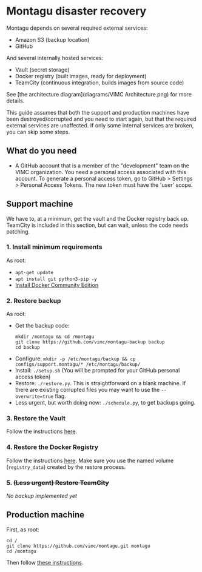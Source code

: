 # Montagu disaster recovery
Montagu depends on several required external services:

* Amazon S3 (backup location)
* GitHub

And several internally hosted services:

* Vault (secret storage)
* Docker registry (built images, ready for deployment)
* TeamCity (continuous integration, builds images from source code)

See [the architecture diagram](diagrams/VIMC Architecture.png) for more 
details.

This guide assumes that both the support and production machines have been
destroyed/corrupted and you need to start again, but that the required external
services are unaffected. If only some internal services are broken, you can
skip some steps.

## What do you need
* A GitHub account that is a member of the "development" team on the VIMC 
  organization. You need a personal access associated with this account. To 
  generate a personal access token, go to GitHub > Settings > Personal Access 
  Tokens. The new token must have the 'user' scope.

## Support machine 
We have to, at a minimum, get the vault and the Docker registry back up. 
TeamCity is included in this section, but can wait, unless the code needs 
patching.

### 1. Install minimum requirements
As root:

* `apt-get update`
* `apt install git python3-pip -y`
* [Install Docker Community Edition](https://docs.docker.com/engine/installation/)

### 2. Restore backup
As root:


* Get the backup code:
  ```
  mkdir /montagu && cd /montagu
  git clone https://github.com/vimc/montagu-backup backup
  cd backup
  ```
* Configure: `mkdir -p /etc/montagu/backup && cp configs/support.montagu/* /etc/montagu/backup/`
* Install: `./setup.sh` (You will be prompted for your GitHub personal access
  token)
* Restore: `./restore.py`. This is straightforward on a blank machine. If there
  are existing corrupted files you may want to use the `--overwrite=true` flag.
* Less urgent, but worth doing now: `./schedule.py`, to get backups going.

### 3. Restore the Vault
Follow the instructions [here](https://github.com/vimc/montagu-vault/blob/master/README.md#restoring-the-vault-from-backup).

### 4. Restore the Docker Registry
Follow the instructions [here](https://github.com/vimc/montagu-ci#running-the-registry-on-the-ci-host).
Make sure you use the named volume (`registry_data`) created by the restore 
process.

### 5. ~~(Less urgent) Restore TeamCity~~
_No backup implemented yet_

## Production machine
First, as root:
```
cd /
git clone https://github.com/vimc/montagu.git montagu
cd /montagu
```

Then follow [these instructions](https://github.com/vimc/montagu/blob/master/README.md).

